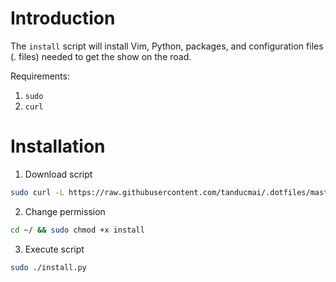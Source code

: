 # Introduction

The `install` script will install Vim, Python, packages, and
configuration files (. files) needed to get the show on the road.

Requirements:

1. `sudo`
1. `curl`

# Installation

1. Download script

```bash
sudo curl -L https://raw.githubusercontent.com/tanducmai/.dotfiles/master/install -o ~/install
```

2. Change permission

```bash
cd ~/ && sudo chmod +x install
```

3. Execute script

```bash
sudo ./install.py
```
